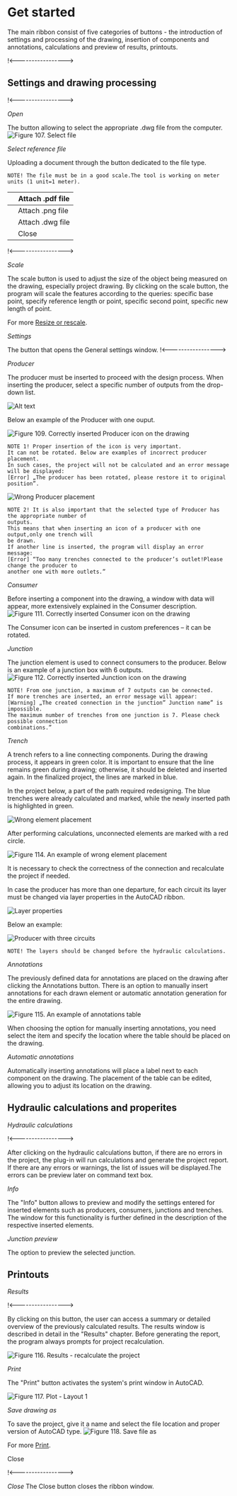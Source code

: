 # Get started
The main ribbon consist of five categories of buttons - the introduction of settings and processing of the drawing, insertion of components and annotations, calculations and preview of results, printouts.

!<----------------->
## Settings and drawing processing
!<----------------->

_Open_

The button allowing to select the appropriate .dwg file from the computer. 
![Figure 107. Select file](Picture1-1.png)


_Select reference file_

Uploading a document through the button dedicated to the file type. 
```
NOTE! The file must be in a good scale.The tool is working on meter units (1 unit=1 meter).
```
| | Attach .pdf file  |
| :---------:| ------------------|
|            | Attach .png file |
| | Attach .dwg file |
| | Close| 

!<----------------->

_Scale_

The scale button is used to adjust the size of the object being measured on the drawing, especially project drawing. By clicking on the scale button, the program will scale the features according to the queries: specific base point, specify reference length or point, specific second point, specific new length of point.  

For more [Resize or rescale](https://www.autodesk.com/support/technical/article/caas/sfdcarticles/sfdcarticles/How-to-resize-or-rescale-an-AutoCAD-drawing.html/).

_Settings_ 

The button that opens the General settings window. 
!<----------------->

_Producer_

The producer must be inserted to proceed with the design process. When inserting the producer, select a specific number of outputs from the drop-down list. 

![Alt text](Picture3-1.png)

Below an example of the Producer with one ouput.

   ![Figure 109. Correctly inserted Producer icon on the drawing](Picture4-1.png)
```
NOTE 1! Proper insertion of the icon is very important. 
It can not be rotated. Below are examples of incorrect producer placement. 
In such cases, the project will not be calculated and an error message will be displayed: 
[Error] „The producer has been rotated, please restore it to original 
position”. 
```
![Wrong Producer placement](Picture5-2.png)
```
NOTE 2! It is also important that the selected type of Producer has the appropriate number of
outputs. 
This means that when inserting an icon of a producer with one output,only one trench will
be drawn. 
If another line is inserted, the program will display an error message: 
[Error] “Too many trenches connected to the producer’s outlet!Please change the producer to
another one with more outlets.”  
```
_Consumer_

Before inserting a component into the drawing, a window with data will appear, more extensively explained in the Consumer description. <br/>
![Figure 111. Correctly inserted Consumer icon on the drawing](Picture6-1.png)

The Consumer icon can be inserted in custom preferences – it can be rotated. 

_Junction_

The junction element is used to connect consumers to the producer. Below is an example of a junction box with 6 outputs. <br/>
![Figure 112. Correctly inserted Junction icon on the drawing](Picture7-1.png)
```
NOTE! From one junction, a maximum of 7 outputs can be connected. 
If more trenches are inserted, an error message will appear:
[Warning] „The created connection in the junction” Junction name” is impossible. 
The maximum number of trenches from one junction is 7. Please check possible connection
combinations.”   
```
_Trench_

A trench refers to a line connecting components. During the drawing process, it appears in green color. It is important to ensure that the line remains green during drawing; otherwise, it should be deleted and inserted again.
In the finalized project, the lines are marked in blue.

In the project below, a part of the path required redesigning. The blue trenches were already calculated and marked, while the newly inserted path is highlighted in green.

![Wrong element placement](<wrong element placement-1.png>)

After performing calculations, unconnected elements are marked with a red circle.

![Figure 114. An example of wrong element placement](Picture9-1.png)

It is necessary to check the correctness of the connection and recalculate the project if needed. 

In case the producer has more than one departure, for each circuit its layer must be changed via layer properties in the AutoCAD ribbon. 

![Layer properties](<layer properties-1.png>)

Below an example:

![Producer with three circuits](<3 cir-1.png>)
```
NOTE! The layers should be changed before the hydraulic calculations. 
```

_Annotations_

The previously defined data for annotations are placed on the drawing after clicking the Annotations button. There is an option to manually insert annotations for each drawn element or automatic annotation generation for the entire drawing.

![Figure 115. An example of annotations table](Picture10-1.png)

When choosing the option for manually inserting annotations, you need select the item and specify the location where the table should be placed on the drawing.

_Automatic annotations_

Automatically inserting annotations will place a label next to each component on the drawing. The placement of the table can be edited, allowing you to adjust its location on the drawing.
## Hydraulic calculations and properites
_Hydraulic calculations_ 

!<----------------->


After clicking on the hydraulic calculations button, if there are no errors in the project, the plug-in will run calculations and generate the project report. If there are any errors or warnings, the list of issues will be displayed.The errors can be preview later on command text box.

_Info_

The "Info" button allows to preview and modify the settings entered for inserted elements such as producers, consumers, junctions and trenches. The window for this functionality is further defined in the description of the respective inserted elements.

_Junction preview_

The option to preview the selected junction. 
## Printouts
_Results_


!<----------------->

By clicking on this button, the user can access a summary or detailed overview of the previously calculated results. The results window is described in detail in the "Results" chapter. Before generating the report, the program always prompts for project recalculation.

![Figure 116. Results - recalculate the project](Picture11-1.png)

_Print_

The "Print" button activates the system's print window in AutoCAD.

![Figure 117. Plot - Layout 1](Picture12-1.png)

_Save drawing as_

To save the project, give it a name and select the file location and proper version of AutoCAD type. 
![Figure 118. Save file as](Picture13-1.png)

For more [Print](https://www.troteclaser.com/en/learn-support/helpcenter/printing-from-autocad/).


Close

!<----------------->

_Close_
The Close button closes the ribbon window.